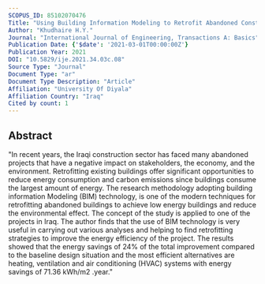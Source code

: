 ```yaml
---
SCOPUS_ID: 85102070476
Title: "Using Building Information Modeling to Retrofit Abandoned Construction Projects in Iraq to Achieve Low-energy"
Author: "Khudhaire H.Y."
Journal: "International Journal of Engineering, Transactions A: Basics"
Publication Date: {'$date': '2021-03-01T00:00:00Z'}
Publication Year: 2021
DOI: "10.5829/ije.2021.34.03c.08"
Source Type: "Journal"
Document Type: "ar"
Document Type Description: "Article"
Affiliation: "University Of Diyala"
Affiliation Country: "Iraq"
Cited by count: 1
---
```


## Abstract
"In recent years, the Iraqi construction sector has faced many abandoned projects that have a negative impact on stakeholders, the economy, and the environment. Retrofitting existing buildings offer significant opportunities to reduce energy consumption and carbon emissions since buildings consume the largest amount of energy. The research methodology adopting building information Modeling (BIM) technology, is one of the modern techniques for retrofitting abandoned buildings to achieve low energy buildings and reduce the environmental effect. The concept of the study is applied to one of the projects in Iraq. The author finds that the use of BIM technology is very useful in carrying out various analyses and helping to find retrofitting strategies to improve the energy efficiency of the project. The results showed that the energy savings of 24% of the total improvement compared to the baseline design situation and the most efficient alternatives are heating, ventilation and air conditioning (HVAC) systems with energy savings of 71.36 kWh/m2 .year."
